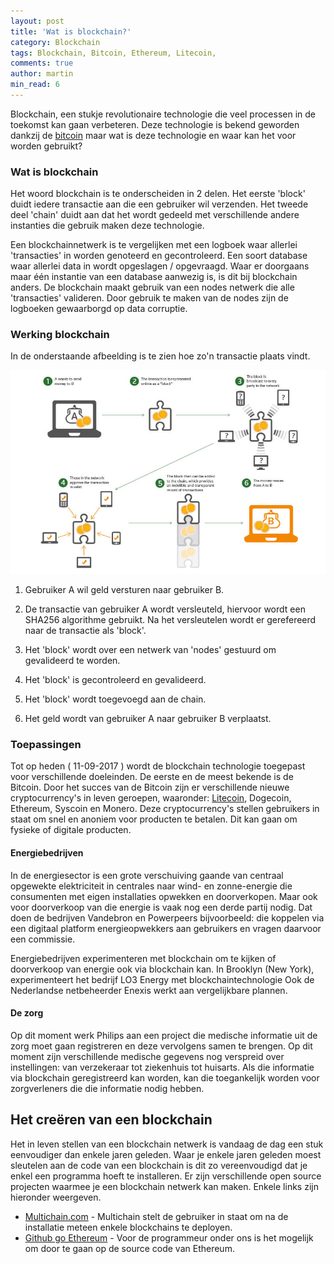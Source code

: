 ```yaml
---
layout: post
title: 'Wat is blockchain?'
category: Blockchain
tags: Blockchain, Bitcoin, Ethereum, Litecoin,
comments: true
author: martin
min_read: 6
---
```



Blockchain, een stukje revolutionaire technologie die veel processen in de toekomst kan gaan verbeteren.
Deze technologie is bekend geworden dankzij de [bitcoin](https://bitcoin.nl/over-bitcoin) maar wat is deze technologie en waar kan het voor worden gebruikt?

### Wat is blockchain

Het woord blockchain is te onderscheiden in 2 delen. Het eerste 'block' duidt iedere transactie aan die een gebruiker wil verzenden. Het tweede deel 'chain' duidt aan dat het wordt gedeeld met verschillende andere instanties die gebruik maken deze technologie.

Een blockchainnetwerk is te vergelijken met een logboek waar allerlei 'transacties' in worden genoteerd en gecontroleerd. Een soort database waar allerlei data in wordt opgeslagen / opgevraagd.  Waar er doorgaans maar één instantie van een database aanwezig is, is dit bij blockchain anders. De blockchain maakt gebruik van een nodes netwerk die alle 'transacties' valideren. Door gebruik te maken van de nodes zijn de logboeken gewaarborgd op data corruptie. 

### Werking blockchain
In de onderstaande afbeelding is te zien hoe zo'n transactie plaats vindt. 

![Blockchain technology](/assets/blockchain/blockchain-high-level.jpg)

 1. Gebruiker A wil geld versturen naar gebruiker B.

 2. De transactie van gebruiker A wordt versleuteld, hiervoor wordt een SHA256 algorithme gebruikt. 
    Na het versleutelen wordt er gerefereerd naar de transactie als 'block'.

 3. Het 'block' wordt over een netwerk van 'nodes' gestuurd om gevalideerd te worden.

 4. Het 'block' is gecontroleerd en gevalideerd.

 5. Het 'block' wordt toegevoegd aan de chain.

 6. Het geld wordt van gebruiker A naar gebruiker B verplaatst.





### Toepassingen


Tot op heden ( 11-09-2017 ) wordt de blockchain technologie toegepast voor verschillende doeleinden. De eerste en de meest bekende is de Bitcoin. Door het succes van de Bitcoin zijn er verschillende nieuwe cryptocurrency's in leven geroepen, waaronder: [Litecoin](https://nl.wikipedia.org/wiki/Litecoin), Dogecoin, Ethereum, Syscoin en Monero. Deze cryptocurrency's stellen gebruikers in staat om snel en anoniem voor producten te betalen. Dit kan gaan om fysieke of digitale producten.

#### Energiebedrijven
In de energiesector is een grote verschuiving gaande van centraal opgewekte elektriciteit in centrales naar wind- en zonne-energie die consumenten met eigen installaties opwekken en doorverkopen. Maar ook voor doorverkoop van die energie is vaak nog een derde partij nodig. Dat doen de bedrijven Vandebron en Powerpeers bijvoorbeeld: die koppelen via een digitaal platform energieopwekkers aan gebruikers en vragen daarvoor een commissie. 

Energiebedrijven experimenteren met blockchain om te kijken of doorverkoop van energie ook via blockchain kan. In Brooklyn (New York), experimenteert het bedrijf LO3 Energy met blockchaintechnologie Ook de Nederlandse netbeheerder Enexis werkt aan vergelijkbare plannen.

#### De zorg
Op dit moment werk Philips aan een project die medische informatie uit de zorg moet gaan registreren en deze vervolgens samen te brengen. Op dit moment zijn verschillende medische gegevens nog verspreid over instellingen: van verzekeraar tot ziekenhuis tot huisarts. Als die informatie via blockchain geregistreerd kan worden, kan die toegankelijk worden voor zorgverleners die die informatie nodig hebben. 

## Het creëren van een blockchain
Het in leven stellen van een blockchain netwerk is vandaag de dag een stuk eenvoudiger dan enkele jaren geleden. Waar je enkele jaren geleden moest sleutelen aan de code van een blockchain is dit zo vereenvoudigd dat je enkel een programma hoeft te installeren. Er zijn verschillende open source projecten waarmee je een blockchain netwerk kan maken. Enkele links zijn hieronder weergeven. 

- [Multichain.com](https://www.multichain.com/) - Multichain stelt de gebruiker in staat om na de installatie meteen enkele blockchains te deployen.
- [Github go Ethereum](https://github.com/ethereum/go-ethereum/) - Voor de programmeur onder ons is het mogelijk om door te gaan op de source code van Ethereum.